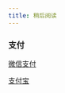 ```yaml
---
title: 稍后阅读
---
```


### 支付

[微信支付](https://pay.weixin.qq.com/static/product/product_intro.shtml?name=app)

[支付宝](https://opendocs.alipay.com/open/270/01didh)
